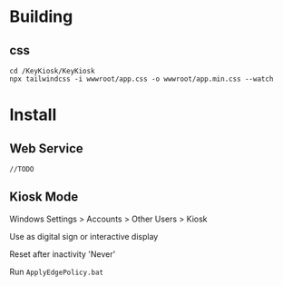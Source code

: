 # Building

## css
```
cd /KeyKiosk/KeyKiosk
npx tailwindcss -i wwwroot/app.css -o wwwroot/app.min.css --watch
```

# Install

## Web Service

```//TODO```

## Kiosk Mode

Windows Settings > Accounts > Other Users > Kiosk

Use as digital sign or interactive display

Reset after inactivity 'Never'

Run `ApplyEdgePolicy.bat`